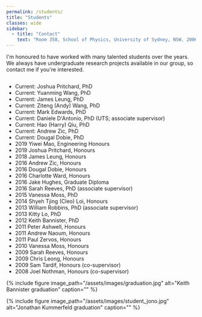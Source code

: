 ```yaml
---
permalink: /students/
title: "Students"
classes: wide
sidebar:
  - title: "Contact"
    text: "Room 358, School of Physics, University of Sydney, NSW, 2006"
---
```


I'm honoured to have worked with many talented students over the years. We always have undergraduate research projects available in our group, so contact me if you're interested.
<div class="row">
  <div class="column left">
    <ul>
      <li>Current: 	     Joshua Pritchard, PhD</li>
      <li>Current: 	     Yuanming Wang, PhD</li>
      <li>Current: 	     James Leung, PhD</li>
      <li>Current: 	     Ziteng (Andy) Wang, PhD</li>
      <li>Current: 	     Mark Edwards, PhD</li>
      <li>Current: 	     Daniele D'Antonio, PhD (UTS; associate supervisor)</li>
      <li>Current: 	     Hao (Harry) Qiu, PhD</li>
      <li>Current: 	     Andrew Zic, PhD</li>
      <li>Current: 	     Dougal Dobie, PhD</li>
      <li>2019 	     Yiwei Mao, Engineering Honours</li>
      <li>2019 	     Joshua Pritchard, Honours</li>
      <li>2018 	     James Leung, Honours</li>
      <li>2016 	     	   Andrew Zic, Honours</li>
      <li>2016	 	  Dougal Dobie, Honours</li>
      <li>2016	  	 Charlotte Ward, Honours</li>
      <li>2016	 	   Jake Hughes, Graduate Diploma</li>
      <li>2016		Sarah Reeves, PhD (associate supervisor)</li>
      <li>2015	Vanessa Moss, PhD</li>
      <li>2014	Shyeh Tjing (Cleo) Loi, Honours</li>
      <li>2013    William Robbins, PhD (associate supervisor)</li>
      <li>2013    Kitty Lo, PhD </li>
      <li>2012    Keith Bannister, PhD </li>
      <li>2011   Peter Ashwell, Honours</li>
      <li>2011   Andrew Naoum, Honours</li>
      <li>2011	 Paul Zervos, Honours</li>
      <li>2010   Vanessa Moss, Honours</li>
      <li>2009   Sarah Reeves, Honours</li>
      <li>2009   Chris Leong, Honours</li>
      <li>2009	 Sam Tardif, Honours (co-supervisor)</li>
      <li>2008   Joel Nothman, Honours (co-supervisor)</li>
    </ul>
  </div>
  <div class="column right">
  {% include figure image_path="/assets/images/graduation.jpg" alt="Keith Bannister graduation" caption="" %}

  {% include figure image_path="/assets/images/student_jono.jpg" alt="Jonathan Kummerfeld graduation" caption="" %}

  </div>
</div>
   







